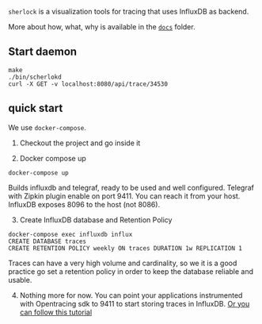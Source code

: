 `sherlock` is a visualization tools for tracing that uses InfluxDB as backend.

More about how, what, why is available in the [`docs`](/docs/index.md) folder.

## Start daemon
```
make
./bin/scherlokd
curl -X GET -v localhost:8080/api/trace/34530
```

## quick start
We use `docker-compose`.

1. Checkout the project and go inside it

2. Docker compose up

```
docker-compose up
```
Builds influxdb and telegraf, ready to be used and well configured. Telegraf
with Zipkin plugin enable on port 9411. You can reach it from your host.
InfluxDB exposes 8096 to the host (not 8086).


3. Create InfluxDB database and Retention Policy

```
docker-compose exec influxdb influx
CREATE DATABASE traces
CREATE RETENTION POLICY weekly ON traces DURATION 1w REPLICATION 1
```
Traces can have a very high volume and cardinality, so we it is a good practice
go set a retention policy in order to keep the database reliable and usable.

4. Nothing more for now. You can point your applications instrumented with
   Opentracing sdk to 9411 to start storing traces in InfluxDB. [Or you can
   follow this
   tutorial](https://github.com/influxdata/telegraf/tree/master/plugins/inputs/zipkin#example-input-trace)
